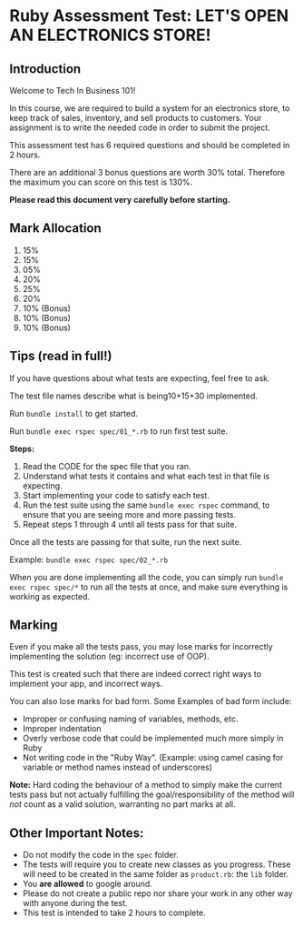 
Ruby Assessment Test: LET'S OPEN AN ELECTRONICS STORE!
=============================================================

## Introduction

Welcome to Tech In Business 101!

In this course, we are required to build a system for an electronics store, to keep track of sales, inventory, and sell products to customers. Your assignment is to write the needed code in order to submit the project.

This assessment test has 6 required questions and should be completed in 2 hours. 

There are an additional 3 bonus questions are worth 30% total. Therefore the maximum you can score on this test is 130%.

**Please read this document very carefully before starting.**

## Mark Allocation

01. 15%
02. 15%
03. 05%
04. 20%
05. 25%
06. 20%
07. 10% (Bonus)
08. 10% (Bonus)
09. 10% (Bonus)


## Tips (read in full!)

If you have questions about what tests are expecting, feel free to ask.

The test file names describe what is being10+15+30 implemented.

Run `bundle install` to get started.

Run `bundle exec rspec spec/01_*.rb` to run first test suite. 

**Steps:**

1. Read the CODE for the spec file that you ran.
2. Understand what tests it contains and what each test in that file is expecting.
3. Start implementing your code to satisfy each test.
4. Run the test suite using the same `bundle exec rspec` command, to ensure that you are seeing more and more passing tests.
5. Repeat steps 1 through 4 until all tests pass for that suite.

Once all the tests are passing for that suite, run the next suite.

Example: `bundle exec rspec spec/02_*.rb`

When you are done implementing all the code, you can simply run `bundle exec rspec spec/*` to run all the tests at once, and make sure everything is working as expected.

## Marking

Even if you make all the tests pass, you may lose marks for incorrectly implementing the solution (eg: incorrect use of OOP).

This test is created such that there are indeed correct right ways to implement your app, and incorrect ways.

You can also lose marks for bad form. Some Examples of bad form include:

* Improper or confusing naming of variables, methods, etc.
* Improper indentation
* Overly verbose code that could be implemented much more simply in Ruby
* Not writing code in the "Ruby Way". (Example: using camel casing for variable or method names instead of underscores)

**Note:** Hard coding the behaviour of a method to simply make the current tests pass but not actually fulfilling the goal/responsibility of the method will *not* count as a valid solution, warranting no part marks at all.

## Other Important Notes:

* Do not modify the code in the `spec` folder.
* The tests will require you to create new classes as you progress. These will need to be created in the same folder as `product.rb`: the `lib` folder.
* You **are allowed** to google around.
* Please do not create a public repo nor share your work in any other way with anyone during the test.
* This test is intended to take 2 hours to complete.
